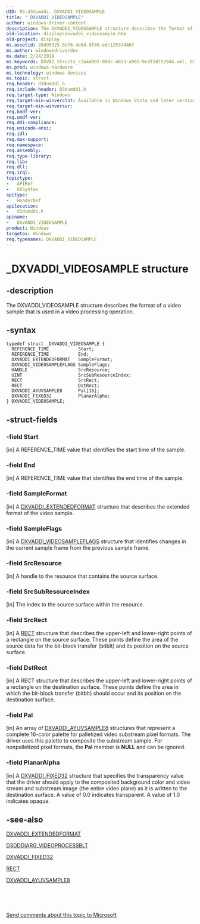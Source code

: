 ```yaml
---
UID: NS:d3dumddi._DXVADDI_VIDEOSAMPLE
title: "_DXVADDI_VIDEOSAMPLE"
author: windows-driver-content
description: The DXVADDI_VIDEOSAMPLE structure describes the format of a video sample that is used in a video processing operation.
old-location: display\dxvaddi_videosample.htm
old-project: display
ms.assetid: 20495325-8ef6-4e6d-8f86-edc12537d46f
ms.author: windowsdriverdev
ms.date: 2/24/2018
ms.keywords: DXVA2_Structs_c3a4d002-09dc-4653-a965-9c4f587529d4.xml, DXVADDI_VIDEOSAMPLE, DXVADDI_VIDEOSAMPLE structure [Display Devices], _DXVADDI_VIDEOSAMPLE, d3dumddi/DXVADDI_VIDEOSAMPLE, display.dxvaddi_videosample
ms.prod: windows-hardware
ms.technology: windows-devices
ms.topic: struct
req.header: d3dumddi.h
req.include-header: D3dumddi.h
req.target-type: Windows
req.target-min-winverclnt: Available in Windows Vista and later versions of the Windows operating systems.
req.target-min-winversvr: 
req.kmdf-ver: 
req.umdf-ver: 
req.ddi-compliance: 
req.unicode-ansi: 
req.idl: 
req.max-support: 
req.namespace: 
req.assembly: 
req.type-library: 
req.lib: 
req.dll: 
req.irql: 
topictype:
-	APIRef
-	kbSyntax
apitype:
-	HeaderDef
apilocation:
-	d3dumddi.h
apiname:
-	DXVADDI_VIDEOSAMPLE
product: Windows
targetos: Windows
req.typenames: DXVADDI_VIDEOSAMPLE
---
```


# _DXVADDI_VIDEOSAMPLE structure


## -description


The DXVADDI_VIDEOSAMPLE structure describes the format of a video sample that is used in a video processing operation.


## -syntax


````
typedef struct _DXVADDI_VIDEOSAMPLE {
  REFERENCE_TIME           Start;
  REFERENCE_TIME           End;
  DXVADDI_EXTENDEDFORMAT   SampleFormat;
  DXVADDI_VIDEOSAMPLEFLAGS SampleFlags;
  HANDLE                   SrcResource;
  UINT                     SrcSubResourceIndex;
  RECT                     SrcRect;
  RECT                     DstRect;
  DXVADDI_AYUVSAMPLE8      Pal[16];
  DXVADDI_FIXED32          PlanarAlpha;
} DXVADDI_VIDEOSAMPLE;
````


## -struct-fields




### -field Start

[in] A REFERENCE_TIME value that identifies the start time of the sample.


### -field End

[in] A REFERENCE_TIME value that identifies the end time of the sample.


### -field SampleFormat

[in] A <a href="..\d3dumddi\ns-d3dumddi-_dxvaddi_extendedformat.md">DXVADDI_EXTENDEDFORMAT</a> structure that describes the extended format of the video sample.


### -field SampleFlags

[in] A <a href="..\d3dumddi\ns-d3dumddi-_dxvaddi_videosampleflags.md">DXVADDI_VIDEOSAMPLEFLAGS</a> structure that identifies changes in the current sample frame from the previous sample frame.


### -field SrcResource

[in] A handle to the resource that contains the source surface.


### -field SrcSubResourceIndex

[in] The index to the source surface within the resource. 


### -field SrcRect

[in] A <a href="https://msdn.microsoft.com/library/windows/hardware/ff569234">RECT</a> structure that describes the upper-left and lower-right points of a rectangle on the source surface. These points define the area of the source data for the bit-block transfer (bitblt) and its position on the source surface.


### -field DstRect

[in] A RECT structure that describes the upper-left and lower-right points of a rectangle on the destination surface. These points define the area in which the bit-block transfer (bitblt) should occur and its position on the destination surface.


### -field Pal

[in] An array of <a href="..\d3dumddi\ns-d3dumddi-_dxvaddi_ayuvsample8.md">DXVADDI_AYUVSAMPLE8</a> structures that represent a complete 16-color palette for palletized video substream pixel formats. The driver uses this palette to composite the substream sample. For nonpalletized pixel formats, the <b>Pal</b> member is <b>NULL</b> and can be ignored.


### -field PlanarAlpha

[in] A <a href="..\d3dumddi\ns-d3dumddi-_dxvaddi_fixed32.md">DXVADDI_FIXED32</a> structure that specifies the transparency value that the driver should apply to the composited background color and video stream and substream image (the entire video plane) as it is written to the destination surface. A value of 0.0 indicates transparent. A value of 1.0 indicates opaque.


## -see-also

<a href="..\d3dumddi\ns-d3dumddi-_dxvaddi_extendedformat.md">DXVADDI_EXTENDEDFORMAT</a>



<a href="..\d3dumddi\ns-d3dumddi-_d3dddiarg_videoprocessblt.md">D3DDDIARG_VIDEOPROCESSBLT</a>



<a href="..\d3dumddi\ns-d3dumddi-_dxvaddi_fixed32.md">DXVADDI_FIXED32</a>



<a href="https://msdn.microsoft.com/library/windows/hardware/ff569234">RECT</a>



<a href="..\d3dumddi\ns-d3dumddi-_dxvaddi_ayuvsample8.md">DXVADDI_AYUVSAMPLE8</a>



 

 

<a href="mailto:wsddocfb@microsoft.com?subject=Documentation%20feedback [display\display]:%20DXVADDI_VIDEOSAMPLE structure%20 RELEASE:%20(2/24/2018)&amp;body=%0A%0APRIVACY STATEMENT%0A%0AWe use your feedback to improve the documentation. We don't use your email address for any other purpose, and we'll remove your email address from our system after the issue that you're reporting is fixed. While we're working to fix this issue, we might send you an email message to ask for more info. Later, we might also send you an email message to let you know that we've addressed your feedback.%0A%0AFor more info about Microsoft's privacy policy, see http://privacy.microsoft.com/en-us/default.aspx." title="Send comments about this topic to Microsoft">Send comments about this topic to Microsoft</a>

